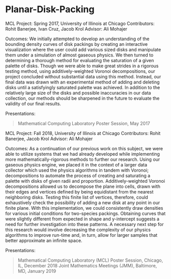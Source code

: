 # Planar-Disk-Packing

MCL Project: Spring 2017, University of Illinois at Chicago
Contributors: Rohit Banerjee, Ivan Cruz, Jacob Krol
Advisor: Ali Mohajer

Outcomes: We initially attempted to develop an understanding of the bounding density curves of disk packings by creating an interactive visualization where the user could add various sized disks and manipulate them under a simulation of almost gaseous physics. We then turned to determining a thorough method for evaluating the saturation of a given palette of disks. Though we were able to make great strides in a rigorous testing method, using additively-weighted Voronoi decompositions, our project concluded without substantial data using this method. Instead, our final data was drawn with an experimental method of adding and deleting disks until a satisfyingly saturated palette was achieved. In addition to the relatively large size of the disks and possible inaccuracies in our data collection, our methods should be sharpened in the future to evaluate the validity of our final results.

Presentations:
 > Mathematical Computing Laboratory Poster Session, May 2017

MCL Project: Fall 2018, University of Illinois at Chicago
Contributors: Rohit Banerjee, Jacob Krol
Advisor: Ali Mohajer

Outcomes: As a continuation of our previous work on this subject, we were able to utilize systems that we had already developed while implementing more mathematically-rigorous methods to further our research. Using our gaseous physics engine, we placed it in the context of a larger data collector which used the physics algorithms in tandem with Voronoi; decompositions to automate the process of creating and saturating a palette with disks of given radii and proportion. Additively-weighted Voronoi decompositions allowed us to decompose the plane into cells, drawn with their edges and vertices defined by being equidistant from the nearest neighboring disks. Testing this finite list of vertices, therefore, could exhaustively check the possibility of adding a new disk at any point in our finite plane. With this implementation, we could consistently draw densities for various initial conditions for two-species packings. Obtaining curves that were slightly different from expected in shape and y-intercept suggests a need for further investigation into these patterns. A necessary next step for this research would involve decreasing the complexity of our physics algorithms to improve run-time and, in turn, allow for larger samples that better approximate an infinite space.

Presentations:
 > Mathematical Computing Laboratory (MCL) Poster Session, Chicago, IL, December 2018
 > Joint Mathematics Meetings (JMM), Baltimore, MD, January 2019

